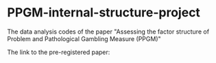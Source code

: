 # PPGM-internal-structure-project
The data analysis codes of the paper "Assessing the factor structure of Problem and Pathological Gambling Measure (PPGM)"

The link to the pre-registered paper: 
